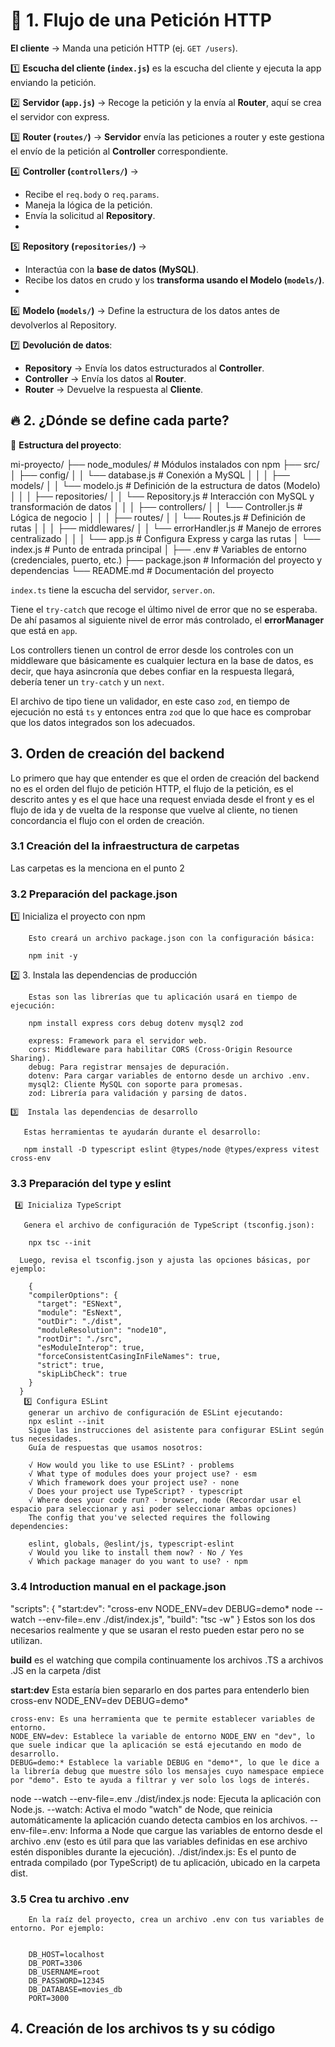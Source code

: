 # 🚀 1. Flujo de una Petición HTTP

**El cliente** → Manda una petición HTTP (ej. `GET /users`).  

1️⃣  **Escucha del cliente (`index.js`)** es la escucha del cliente y ejecuta la app enviando la petición.

2️⃣ **Servidor (`app.js`)** → Recoge la petición y la envía al **Router**, aquí se crea el servidor con express.

3️⃣ **Router (`routes/`)** → **Servidor** envía las peticiones a router y este gestiona el envío de la petición al **Controller** correspondiente.  

4️⃣ **Controller (`controllers/`)** →
-   Recibe el `req.body` o `req.params`.
-   Maneja la lógica de la petición.
-   Envía la solicitud al **Repository**.
-   
5️⃣ **Repository (`repositories/`)** →
-   Interactúa con la **base de datos (MySQL)**.
-   Recibe los datos en crudo y los **transforma usando el Modelo (`models/`)**.
-   
6️⃣ **Modelo (`models/`)** → Define la estructura de los datos antes de devolverlos al Repository.

7️⃣ **Devolución de datos**:
-   **Repository** → Envía los datos estructurados al **Controller**.
-   **Controller** → Envía los datos al **Router**.
-   **Router** → Devuelve la respuesta al **Cliente**.

## 🔥 2. ¿Dónde se define cada parte?

📂 **Estructura del proyecto**:

mi-proyecto/
├── node_modules/ # Módulos instalados con npm
├── src/
│ ├── config/
│ │ └── database.js # Conexión a MySQL
│ │
│ ├── models/
│ │ └── modelo.js # Definición de la estructura de datos (Modelo)
│ │
│ ├── repositories/
│ │ └── Repository.js # Interacción con MySQL y transformación de datos
│ │
│ ├── controllers/
│ │ └── Controller.js # Lógica de negocio
│ │
│ ├── routes/
│ │ └── Routes.js # Definición de rutas
│ │
│ ├── middlewares/
│ │ └── errorHandler.js # Manejo de errores centralizado
│ │
│ └── app.js # Configura Express y carga las rutas
│ └── index.js # Punto de entrada principal
│
├── .env # Variables de entorno (credenciales, puerto, etc.)
├── package.json # Información del proyecto y dependencias
└── README.md # Documentación del proyecto

`index.ts` tiene la escucha del servidor, `server.on`.

Tiene el `try-catch` que recoge el último nivel de error que no se esperaba. De ahí pasamos al siguiente nivel de error más controlado, el **errorManager** que está en `app`.

Los controllers tienen un control de error desde los controles con un middleware que básicamente es cualquier lectura en la base de datos, es decir, que haya asincronía que debes confiar en la respuesta llegará, debería tener un `try-catch` y un `next`.

El archivo de tipo tiene un validador, en este caso `zod`, en tiempo de ejecución no está `ts` y entonces entra `zod` que lo que hace es comprobar que los datos integrados son los adecuados.


## 3. Orden de creación del backend

Lo primero que hay que entender es que el orden de creación del backend no es el orden del flujo de petición HTTP, el flujo de la petición, es el descrito antes y es el que hace una request enviada desde el front y es el flujo de ida y de vuelta de la response que vuelve al cliente, no tienen concordancia el flujo con el orden de creación.

### 3.1 Creación del la infraestructura de carpetas

Las carpetas es la menciona en el punto 2

### 3.2 Preparación del package.json


  1️⃣ Inicializa el proyecto con npm

        Esto creará un archivo package.json con la configuración básica:

        npm init -y

  2️⃣ 3. Instala las dependencias de producción

        Estas son las librerías que tu aplicación usará en tiempo de ejecución:

        npm install express cors debug dotenv mysql2 zod

        express: Framework para el servidor web.
        cors: Middleware para habilitar CORS (Cross-Origin Resource Sharing).
        debug: Para registrar mensajes de depuración.
        dotenv: Para cargar variables de entorno desde un archivo .env.
        mysql2: Cliente MySQL con soporte para promesas.
        zod: Librería para validación y parsing de datos.

    3️⃣  Instala las dependencias de desarrollo

       Estas herramientas te ayudarán durante el desarrollo:

       npm install -D typescript eslint @types/node @types/express vitest cross-env

### 3.3 Preparación del type y eslint

     4️⃣ Inicializa TypeScript

       Genera el archivo de configuración de TypeScript (tsconfig.json):

        npx tsc --init

      Luego, revisa el tsconfig.json y ajusta las opciones básicas, por ejemplo:

        {
        "compilerOptions": {
          "target": "ESNext",
          "module": "EsNext",
          "outDir": "./dist",
          "moduleResolution": "node10",
          "rootDir": "./src",
          "esModuleInterop": true,
          "forceConsistentCasingInFileNames": true,
          "strict": true,
          "skipLibCheck": true
        }
      }
       5️⃣ Configura ESLint
        generar un archivo de configuración de ESLint ejecutando:
        npx eslint --init
        Sigue las instrucciones del asistente para configurar ESLint según tus necesidades. 
        Guía de respuestas que usamos nosotros:
        
        √ How would you like to use ESLint? · problems
        √ What type of modules does your project use? · esm
        √ Which framework does your project use? · none
        √ Does your project use TypeScript? · typescript
        √ Where does your code run? · browser, node (Recordar usar el espacio para seleccionar y asi poder seleccionar ambas opciones)
        The config that you've selected requires the following dependencies:

        eslint, globals, @eslint/js, typescript-eslint
        √ Would you like to install them now? · No / Yes
        √ Which package manager do you want to use? · npm

### 3.4 Introduction manual en el package.json

  "scripts": { 
    "start:dev": "cross-env NODE_ENV=dev DEBUG=demo* node --watch --env-file=.env ./dist/index.js",
    "build": "tsc -w"
  }
  Estos son los dos necesarios realmente y que se usaran el resto pueden estar pero no se utilizan. 

  **build** es el watching que compila continuamente los archivos .TS a archivos .JS en la carpeta /dist

  **start:dev**
  Esta estaría bien separarlo en dos partes para entenderlo bien
  cross-env NODE_ENV=dev DEBUG=demo*

    cross-env: Es una herramienta que te permite establecer variables de entorno.
    NODE_ENV=dev: Establece la variable de entorno NODE_ENV en "dev", lo que suele indicar que la aplicación se está ejecutando en modo de desarrollo.
    DEBUG=demo:* Establece la variable DEBUG en "demo*", lo que le dice a la librería debug que muestre sólo los mensajes cuyo namespace empiece por "demo". Esto te ayuda a filtrar y ver solo los logs de interés.

  node --watch --env-file=.env ./dist/index.js
    node: Ejecuta la aplicación con Node.js.
    --watch: Activa el modo "watch" de Node, que reinicia automáticamente la aplicación cuando detecta cambios en los archivos.
    --env-file=.env: Informa a Node que cargue las variables de entorno desde el archivo .env (esto es útil para que las variables definidas en ese archivo estén disponibles durante la ejecución).
    ./dist/index.js: Es el punto de entrada compilado (por TypeScript) de tu aplicación, ubicado en la carpeta dist.



        
### 3.5  Crea tu archivo .env

        En la raíz del proyecto, crea un archivo .env con tus variables de entorno. Por ejemplo:


        DB_HOST=localhost
        DB_PORT=3306
        DB_USERNAME=root
        DB_PASSWORD=12345
        DB_DATABASE=movies_db
        PORT=3000

## 4. Creación de los archivos ts y su código

